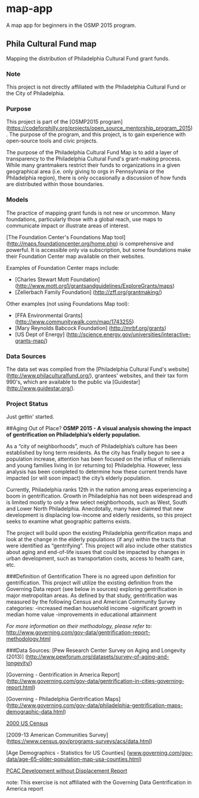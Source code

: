 # map-app
A map app for beginners in the OSMP 2015 program.

## Phila Cultural Fund map 

Mapping the distribution of Philadelphia Cultural Fund grant funds. 

### Note
This project is not directly affiliated with the Philadelphia Cultural Fund or the City of Philadelphia.  

### Purpose

This project is part of the [OSMP2015 program] (https://codeforphilly.org/projects/open_source_mentorship_program_2015).  The purpose of the program, and this project, is to gain experience with open-source tools and civic projects.

The purpose of the Philadelphia Cultural Fund Map is to add a layer of transparency to the Philadelphia Cultural Fund's grant-making process.  While many grantmakers restrict their funds to organizations in a given geographical area (i.e. only giving to orgs in Pennsylvania or the Philadelphia region), there is only occasionally a discussion of how funds are distributed within those boundaries.

### Models

The practice of mapping grant funds is not new or uncommon.  Many foundations, particularly those with a global reach, use maps to communicate impact or illustrate areas of interest.

[The Foundation Center's Foundations Map tool] (http://maps.foundationcenter.org/home.php) is comprehensive and powerful.  It is accessible only via subscription, but some foundations make their Foundation Center map available on their websites.

Examples of Foundation Center maps include:

 *  [Charles Stewart Mott Foundation] (http://www.mott.org1/grantsandguidelines/ExploreGrants/maps)
 * [Zellerbach Family Foundation] (http://zff.org/grantmaking/)

Other examples (not using Foundations Map tool): 

 *  [FFA Environmental Grants] (http://www.communitywalk.com/map/1743255)
 *  [Mary Reynolds Babcock Foundation] (http://mrbf.org/grants)
 *  [US Dept of Energy] (http://science.energy.gov/universities/interactive-grants-map/)

### Data Sources

The data set was compiled from the [Philadelphia Cultural Fund's website] (http://www.philaculturalfund.org/), grantees' websites, and their tax form 990's, which are available to the public via [Guidestar] (http://www.guidestar.org/).

### Project Status

Just gettin' started.

##Aging Out of Place?
**OSMP 2015 - A visual analysis showing the impact of gentrification on Philadelphia’s elderly population.**

As a “city of neighborhoods”, much of Philadelphia’s culture has been established by long term residents. As the city has finally begun to see a population increase, attention has been focused on the influx of millennials and young families living in (or returning to) Philadelphia. However, less analysis has been completed to determine how these current trends have impacted (or will soon impact) the city’s elderly population. 

Currently, Philadelphia ranks 12th in the nation among areas experiencing a boom in gentrification. Growth in Philadelphia has not been widespread and is limited mostly to only a few select neighborhoods, such as West, South and Lower North Philadelphia. Anecdotally, many have claimed that new development is displacing low-income and elderly residents, so this project seeks to examine what geographic patterns exists. 

The project will build upon the existing Philadelphia gentrification maps and look at the change in the elderly populations (if any) within the tracts that were identified as “gentrifying”. This project will also include other statistics about aging and end-of-life issues that could be impacted by changes in urban development, such as transportation costs, access to health care, etc.

###Definition of Gentrification
There is no agreed upon definition for gentrification. This project will utilize the existing definition from the Governing Data report (see below in sources) exploring gentrification in major metropolitan areas. As defined by that study, gentrification was measured by the following Census and American Community Survey categories:
-increased median household income
-significant growth in median home value
-improvements in educational attainment

*For more information on their methodology, please refer to:*
http://www.governing.com/gov-data/gentrification-report-methodology.html

###Data Sources:
[Pew Research Center Survey on Aging and Longevity (2013)] (http://www.pewforum.org/datasets/survey-of-aging-and-longevity/)

[Governing - Gentrification in America Report] (http://www.governing.com/gov-data/gentrification-in-cities-governing-report.html)

[Governing - Philadelphia Gentrification Maps] (http://www.governing.com/gov-data/philadelphia-gentrification-maps-demographic-data.html)

[2000 US Census](http://www.census.gov/main/www/cen2000.html)

[2009-13 American Communities Survey] (https://www.census.gov/programs-surveys/acs/data.html)

[Age Demographics - Statistics for US Counties] (www.governing.com/gov-data/age-65-older-population-map-usa-counties.html)

[PCAC Development without Displacement Report](http://phillyaffordablecommunities.org/wp-content/uploads/2015/03/DWD_Report.pdf)

note: This exercise is not affiliated with the Governing Data Gentrification in America report
